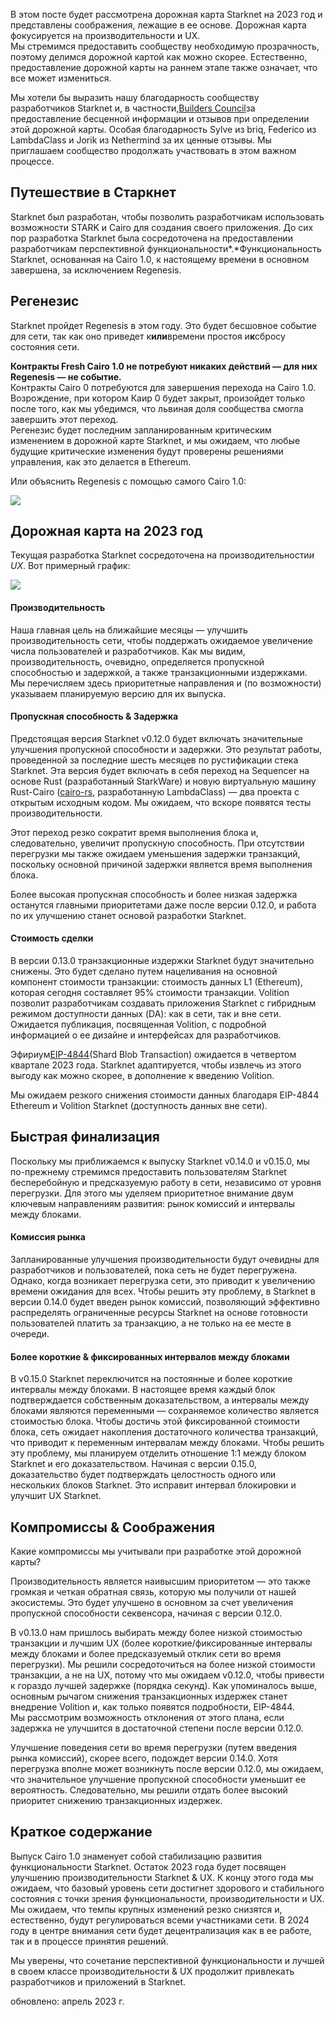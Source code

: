 В этом посте будет рассмотрена дорожная карта Starknet на 2023 год и представлены соображения, лежащие в ее основе. Дорожная карта фокусируется на производительности и UX.\
Мы стремимся предоставить сообществу необходимую прозрачность, поэтому делимся дорожной картой как можно скорее. Естественно, предоставление дорожной карты на раннем этапе также означает, что все может измениться.

Мы хотели бы выразить нашу благодарность сообществу разработчиков Starknet и, в частности,[Builders Council](https://community.starknet.io/t/starknet-builders-council-mission-statement/4045)за предоставление бесценной информации и отзывов при определении этой дорожной карты. Особая благодарность Sylve из briq, Federico из LambdaClass и Jorik из Nethermind за их ценные отзывы. Мы приглашаем сообщество продолжать участвовать в этом важном процессе.

## Путешествие в Старкнет

Starknet был разработан, чтобы позволить разработчикам использовать возможности STARK и Cairo для создания своего приложения. До сих пор разработка Starknet была сосредоточена на предоставлении разработчикам перспективной функциональности*.*Функциональность Starknet, основанная на Cairo 1.0, к настоящему времени в основном завершена, за исключением Regenesis.

## Регенезис

Starknet пройдет Regenesis в этом году. Это будет бесшовное событие для сети, так как оно приведет к**или**времени простоя и**к**сбросу состояния сети.

**Контракты Fresh Cairo 1.0 не потребуют никаких действий — для них Regenesis — не событие.**\
Контракты Cairo 0 потребуются для завершения перехода на Cairo 1.0. Возрождение, при котором Каир 0 будет закрыт, произойдет только после того, как мы убедимся, что львиная доля сообщества смогла завершить этот переход.\
Регенезис будет последним запланированным критическим изменением в дорожной карте Starknet, и мы ожидаем, что любые будущие критические изменения будут проверены решениями управления, как это делается в Ethereum.

Или объяснить Regenesis с помощью самого Cairo 1.0:

![](/assets/regenesis-image-.webp)

## Дорожная карта на 2023 год

Текущая разработка Starknet сосредоточена на производительности*и UX*. Вот примерный график:

![](/assets/roadmap-timeline-2023-image-.webp)

#### Производительность

Наша главная цель на ближайшие месяцы — улучшить производительность сети, чтобы поддержать ожидаемое увеличение числа пользователей и разработчиков. Как мы видим, производительность, очевидно, определяется пропускной способностью и задержкой, а также транзакционными издержками.\
Мы перечисляем здесь приоритетные направления и (по возможности) указываем планируемую версию для их выпуска.

#### Пропускная способность & Задержка

Предстоящая версия Starknet v0.12.0 будет включать значительные улучшения пропускной способности и задержки. Это результат работы, проведенной за последние шесть месяцев по рустификации стека Starknet. Эта версия будет включать в себя переход на Sequencer на основе Rust (разработанный StarkWare) и новую виртуальную машину Rust-Cairo ([cairo-rs](https://github.com/lambdaclass/cairo-rs), разработанную LambdaClass) — два проекта с открытым исходным кодом. Мы ожидаем, что вскоре появятся тесты производительности.

Этот переход резко сократит время выполнения блока и, следовательно, увеличит пропускную способность. При отсутствии перегрузки мы также ожидаем уменьшения задержки транзакций, поскольку основной причиной задержки является время выполнения блока.

Более высокая пропускная способность и более низкая задержка останутся главными приоритетами даже после версии 0.12.0, и работа по их улучшению станет основой разработки Starknet.

#### Стоимость сделки

В версии 0.13.0 транзакционные издержки Starknet будут значительно снижены. Это будет сделано путем нацеливания на основной компонент стоимости транзакции: стоимость данных L1 (Ethereum), которая сегодня составляет 95% стоимости транзакции. Volition позволит разработчикам создавать приложения Starknet с гибридным режимом доступности данных (DA): как в сети, так и вне сети. Ожидается публикация, посвященная Volition, с подробной информацией о ее дизайне и интерфейсах для разработчиков.

Эфириум[EIP-4844](https://eips.ethereum.org/EIPS/eip-4844)(Shard Blob Transaction) ожидается в четвертом квартале 2023 года. Starknet адаптируется, чтобы извлечь из этого выгоду как можно скорее, в дополнение к введению Volition.

Мы ожидаем резкого снижения стоимости данных благодаря EIP-4844 Ethereum и Volition Starknet (доступность данных вне сети).

## Быстрая финализация

Поскольку мы приближаемся к выпуску Starknet v0.14.0 и v0.15.0, мы по-прежнему стремимся предоставить пользователям Starknet бесперебойную и предсказуемую работу в сети, независимо от уровня перегрузки. Для этого мы уделяем приоритетное внимание двум ключевым направлениям развития: рынок комиссий и интервалы между блоками.

#### Комиссия рынка

Запланированные улучшения производительности будут очевидны для разработчиков и пользователей, пока сеть не будет перегружена. Однако, когда возникает перегрузка сети, это приводит к увеличению времени ожидания для всех. Чтобы решить эту проблему, в Starknet в версии 0.14.0 будет введен рынок комиссий, позволяющий эффективно распределять ограниченные ресурсы Starknet на основе готовности пользователей платить за транзакцию, а не только на ее месте в очереди.

#### Более короткие & фиксированных интервалов между блоками

В v0.15.0 Starknet переключится на постоянные и более короткие интервалы между блоками. В настоящее время каждый блок подтверждается собственным доказательством, а интервалы между блоками являются переменными — сохраняемое количество является стоимостью блока. Чтобы достичь этой фиксированной стоимости блока, сеть ожидает накопления достаточного количества транзакций, что приводит к переменным интервалам между блоками. Чтобы решить эту проблему, мы планируем отделить отношение 1:1 между блоком Starknet и его доказательством. Начиная с версии 0.15.0, доказательство будет подтверждать целостность одного или нескольких блоков Starknet. Это исправит интервал блокировки и улучшит UX Starknet.

## Компромиссы & Соображения

Какие компромиссы мы учитывали при разработке этой дорожной карты?

Производительность является наивысшим приоритетом — это также громкая и четкая обратная связь, которую мы получили от нашей экосистемы. Это будет улучшено в основном за счет увеличения пропускной способности секвенсора, начиная с версии 0.12.0.

В v0.13.0 нам пришлось выбирать между более низкой стоимостью транзакции и лучшим UX (более короткие/фиксированные интервалы между блоками и более предсказуемый отклик сети во время перегрузки). Мы решили сосредоточиться на более низкой стоимости транзакции, а не на UX, потому что мы ожидаем v0.12.0, чтобы привести к гораздо лучшей задержке (порядка секунд). Как упоминалось выше, основным рычагом снижения транзакционных издержек станет внедрение Volition и, как только появятся подробности, EIP-4844.\
Мы рассмотрим возможность отклонения от этого плана, если задержка не улучшится в достаточной степени после версии 0.12.0.

Улучшение поведения сети во время перегрузки (путем введения рынка комиссий), скорее всего, подождет версии 0.14.0. Хотя перегрузка вполне может возникнуть после версии 0.12.0, мы ожидаем, что значительное улучшение пропускной способности уменьшит ее вероятность. Следовательно, мы решили отдать более высокий приоритет снижению транзакционных издержек.

## Краткое содержание

Выпуск Cairo 1.0 знаменует собой стабилизацию развития функциональности Starknet. Остаток 2023 года будет посвящен улучшению производительности Starknet & UX. К концу этого года мы ожидаем, что базовый уровень сети достигнет здорового и стабильного состояния с точки зрения функциональности, производительности и UX. Мы ожидаем, что темпы крупных изменений резко снизятся и, естественно, будут регулироваться всеми участниками сети. В 2024 году в центре внимания сети будет децентрализация как в ее работе, так и в процессе принятия решений.

Мы уверены, что сочетание перспективной функциональности и лучшей в своем классе производительности & UX продолжит привлекать разработчиков и приложений в Starknet.

обновлено: апрель 2023 г.